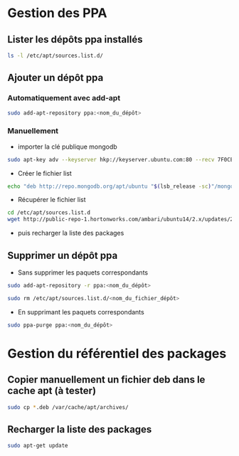 # Gestion des PPA
## Lister les dépôts ppa installés
```bash
ls -l /etc/apt/sources.list.d/
```
## Ajouter un dépôt ppa
### Automatiquement avec add-apt
```bash
sudo add-apt-repository ppa:<nom_du_dépôt>
```
### Manuellement
- importer la clé publique mongodb
```bash
sudo apt-key adv --keyserver hkp://keyserver.ubuntu.com:80 --recv 7F0CEB10
```
- Créer le fichier list
```bash
echo "deb http://repo.mongodb.org/apt/ubuntu "$(lsb_release -sc)"/mongodb-org/3.0 multiverse" | sudo tee /etc/apt/sources.list.d/mongodb-org-3.0.list
```

- Récupérer le fichier list
```bash
cd /etc/apt/sources.list.d
wget http://public-repo-1.hortonworks.com/ambari/ubuntu14/2.x/updates/2.2.0.0/ambari.list
```



- puis recharger la liste des packages

## Supprimer un dépôt ppa
- Sans supprimer les paquets correspondants
```bash
sudo add-apt-repository -r ppa:<nom_du_dépôt>

sudo rm /etc/apt/sources.list.d/<nom_du_fichier_dépôt>
```
- En supprimant les paquets correspondants
```bash
sudo ppa-purge ppa:<nom_du_dépôt>
```
# Gestion du référentiel des packages
## Copier manuellement un fichier deb dans le cache apt (à tester)
```bash
sudo cp *.deb /var/cache/apt/archives/
```
## Recharger la liste des packages
```bash
sudo apt-get update
```
